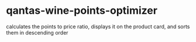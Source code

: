 # qantas-wine-points-optimizer
calculates the points to price ratio, displays it on the product card, and sorts them in descending order
